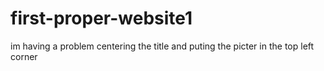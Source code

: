 # first-proper-website1
im having a problem centering the title and puting the picter in the top left corner

